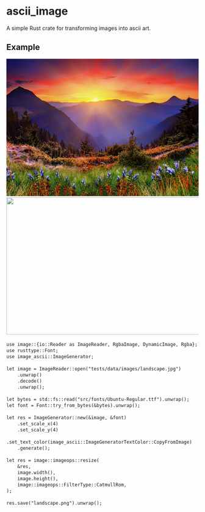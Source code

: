# ascii_image

A simple Rust crate for transforming images into ascii art.

## Example

<img width="640px" height="360px" src="tests/data/images/landscape.jpg" />
<img width="640px" height="360px" src="repo_assets/landscape_ascii.png" />

```
use image::{io::Reader as ImageReader, RgbaImage, DynamicImage, Rgba};
use rusttype::Font;
use image_ascii::ImageGenerator;

let image = ImageReader::open("tests/data/images/landscape.jpg")
    .unwrap()
    .decode()
    .unwrap();

let bytes = std::fs::read("src/fonts/Ubuntu-Regular.ttf").unwrap();
let font = Font::try_from_bytes(&bytes).unwrap();

let res = ImageGenerator::new(&image, &font)
    .set_scale_x(4)
    .set_scale_y(4)
    .set_text_color(image_ascii::ImageGeneratorTextColor::CopyFromImage)
    .generate();

let res = image::imageops::resize(
    &res,
    image.width(),
    image.height(),
    image::imageops::FilterType::CatmullRom,
);

res.save("landscape.png").unwrap();
```